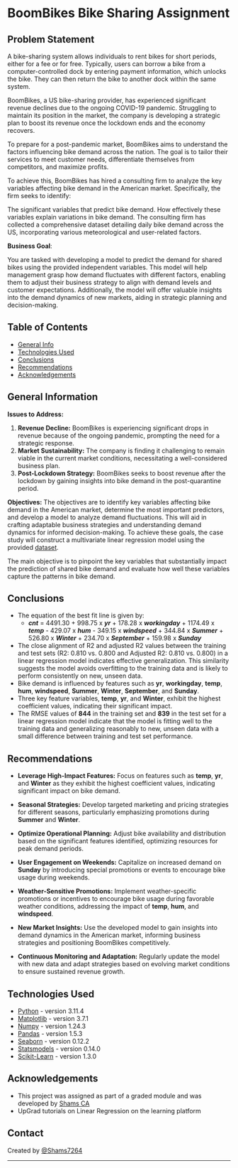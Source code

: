 # BoomBikes Bike Sharing Assignment

## **Problem Statement**

A bike-sharing system allows individuals to rent bikes for short periods, either for a fee or for free. Typically, users can borrow a bike from a computer-controlled dock by entering payment information, which unlocks the bike. They can then return the bike to another dock within the same system.

BoomBikes, a US bike-sharing provider, has experienced significant revenue declines due to the ongoing COVID-19 pandemic. Struggling to maintain its position in the market, the company is developing a strategic plan to boost its revenue once the lockdown ends and the economy recovers.

To prepare for a post-pandemic market, BoomBikes aims to understand the factors influencing bike demand across the nation. The goal is to tailor their services to meet customer needs, differentiate themselves from competitors, and maximize profits.

To achieve this, BoomBikes has hired a consulting firm to analyze the key variables affecting bike demand in the American market. Specifically, the firm seeks to identify:

The significant variables that predict bike demand.
How effectively these variables explain variations in bike demand.
The consulting firm has collected a comprehensive dataset detailing daily bike demand across the US, incorporating various meteorological and user-related factors.

**Business Goal**:

You are tasked with developing a model to predict the demand for shared bikes using the provided independent variables. This model will help management grasp how demand fluctuates with different factors, enabling them to adjust their business strategy to align with demand levels and customer expectations. Additionally, the model will offer valuable insights into the demand dynamics of new markets, aiding in strategic planning and decision-making.

## Table of Contents

- [General Info](#general-information)
- [Technologies Used](#technologies-used)
- [Conclusions](#conclusions)
- [Recommendations](#recommendations)
- [Acknowledgements](#acknowledgements)

<!-- You can include any other section that is pertinent to your problem -->

## General Information

**Issues to Address:**

1. **Revenue Decline:** BoomBikes is experiencing significant drops in revenue because of the ongoing pandemic, prompting the need for a strategic response.
2. **Market Sustainability:** The company is finding it challenging to remain viable in the current market conditions, necessitating a well-considered business plan.
3. **Post-Lockdown Strategy:** BoomBikes seeks to boost revenue after the lockdown by gaining insights into bike demand in the post-quarantine period.

**Objectives:**
The objectives are to identify key variables affecting bike demand in the American market, determine the most important predictors, and develop a model to analyze demand fluctuations. This will aid in crafting adaptable business strategies and understanding demand dynamics for informed decision-making. To achieve these goals, the case study will construct a multivariate linear regression model using the provided [dataset](./day.csv).

The main objective is to pinpoint the key variables that substantially impact the prediction of shared bike demand and evaluate how well these variables capture the patterns in bike demand.

## Conclusions

- The equation of the best fit line is given by:
  - **_cnt_** = 4491.30 + 998.75 x **_yr_** + 178.28 x **_workingday_** + 1174.49 x **_temp_** - 429.07 x **_hum_** - 349.15 x **_windspeed_** + 344.84 x **_Summer_** + 526.80 x **_Winter_** + 234.70 x **_September_** + 159.98 x **_Sunday_**
- The close alignment of R2 and adjusted R2 values between the training and test sets (R2: 0.810 vs. 0.800 and Adjusted R2: 0.810 vs. 0.800) in a linear regression model indicates effective generalization. This similarity suggests the model avoids overfitting to the training data and is likely to perform consistently on new, unseen data.
- Bike demand is influenced by features such as **yr**, **workingday**, **temp**, **hum**, **windspeed**, **Summer**, **Winter**, **September**, and **Sunday**.
- Three key feature variables, **temp**, **yr**, and **Winter**, exhibit the highest coefficient values, indicating their significant impact.
- The RMSE values of **844** in the training set and **839** in the test set for a linear regression model indicate that the model is fitting well to the training data and generalizing reasonably to new, unseen data with a small difference between training and test set performance.

## Recommendations

- **Leverage High-Impact Features:** Focus on features such as **temp**, **yr**, and **Winter** as they exhibit the highest coefficient values, indicating significant impact on bike demand.

- **Seasonal Strategies:** Develop targeted marketing and pricing strategies for different seasons, particularly emphasizing promotions during **Summer** and **Winter**.

- **Optimize Operational Planning:** Adjust bike availability and distribution based on the significant features identified, optimizing resources for peak demand periods.

- **User Engagement on Weekends:** Capitalize on increased demand on **Sunday** by introducing special promotions or events to encourage bike usage during weekends.

- **Weather-Sensitive Promotions:** Implement weather-specific promotions or incentives to encourage bike usage during favorable weather conditions, addressing the impact of **temp**, **hum**, and **windspeed**.

- **New Market Insights:** Use the developed model to gain insights into demand dynamics in the American market, informing business strategies and positioning BoomBikes competitively.

- **Continuous Monitoring and Adaptation:** Regularly update the model with new data and adapt strategies based on evolving market conditions to ensure sustained revenue growth.

## Technologies Used

- [Python](https://www.python.org/) - version 3.11.4
- [Matplotlib](https://matplotlib.org/) - version 3.7.1
- [Numpy](https://numpy.org/) - version 1.24.3
- [Pandas](https://pandas.pydata.org/) - version 1.5.3
- [Seaborn](https://seaborn.pydata.org/) - version 0.12.2
- [Statsmodels](https://www.statsmodels.org/stable/index.html) - version 0.14.0
- [Scikit-Learn](https://scikit-learn.org/stable/) - version 1.3.0

## Acknowledgements

- This project was assigned as part of a graded module and was developed by [Shams CA](https://www.linkedin.com/in/shamshuddin-ca-15bb16144/)
- UpGrad tutorials on Linear Regression on the learning platform

## Contact

Created by [@Shams7264](https://github.com/Shams7264)

____
